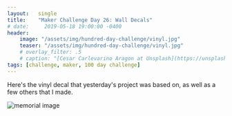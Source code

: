 ```yaml
---
layout:   single
title:    "Maker Challenge Day 26: Wall Decals"
# date:     2019-05-18 19:00:00 -0400
header:
    image: "/assets/img/hundred-day-challenge/vinyl.jpg"
    teaser: "/assets/img/hundred-day-challenge/vinyl.jpg"
    # overlay_filter: .5
    # caption: "[Cesar Carlevarino Aragon at Unsplash](https://unsplash.com/photos/NL_DF0Klepc)"
tags: [challenge, maker, 100 day challenge]
---
```

Here's the vinyl decal that yesterday's project was based on, as well as a few others that I made. 

![memorial image]({{"/assets/img/hundred-day-challenge/vinyl.jpg"}})
